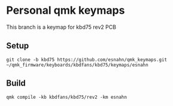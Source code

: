 # Personal qmk keymaps

This branch is a keymap for kbd75 rev2 PCB

## Setup

    git clone -b kbd75 https://github.com/esnahn/qmk_keymaps.git ~/qmk_firmware/keyboards/kbdfans/kbd75/keymaps/esnahn

## Build

    qmk compile -kb kbdfans/kbd75/rev2 -km esnahn
